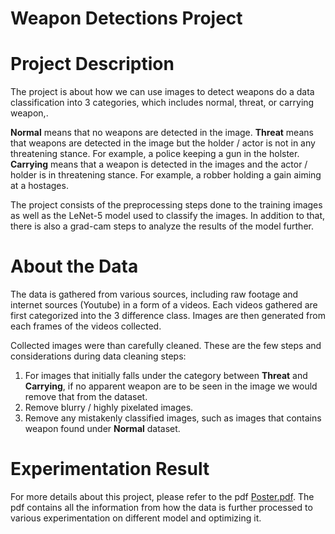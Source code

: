 # Weapon Detections Project

# Project Description
The project is about how we can use images to detect weapons do a data classification into 3 categories, which includes normal, threat, or carrying weapon,.

<b>Normal</b> means that no weapons are detected in the image. <b>Threat</b> means that weapons are detected in the image but the holder / actor is not in any threatening stance. For example, a police keeping a gun in the holster. <b>Carrying</b> means that a weapon is detected in the images and the actor / holder is in threatening stance. For example, a robber holding a gain aiming at a hostages.

The project consists of the preprocessing steps done to the training images as well as the LeNet-5 model used to classify the images. In addition to that, there is also a grad-cam steps to analyze the results of the model further.

# About the Data

The data is gathered from various sources, including raw footage and internet sources (Youtube) in a form of a videos. Each videos gathered are first categorized into the 3 difference class. Images are then generated from each frames of the videos collected.

Collected images were than carefully cleaned. These are the few steps and considerations during data cleaning steps:

1. For images that initially falls under the category between **Threat** and **Carrying**, if no apparent weapon are to be seen in the image we would remove that from the dataset.
2. Remove blurry / highly pixelated images.
3. Remove any mistakenly classified images, such as images that contains weapon found under **Normal** dataset.

# Experimentation Result
For more details about this project, please refer to the pdf [Poster.pdf](Poster.pdf). The pdf contains all the information from how the data is further processed to various experimentation on different model and optimizing it.  

